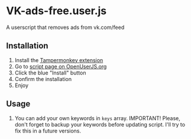 # VK-ads-free.user.js

A userscript that removes ads from vk.com/feed

## Installation
1. Install the [Tampermonkey extension](https://chrome.google.com/webstore/detail/tampermonkey/dhdgffkkebhmkfjojejmpbldmpobfkfo)
2. Go to [script page on OpenUserJS.org](https://openuserjs.org/scripts/orlovskyalex/VK-ads-free)
3. Click the blue "Install" button
4. Confirm the installation
5. Enjoy

## Usage
1. You can add your own keywords in `keys` array. IMPORTANT! Please, don't forget to backup your keywords before updating script. I'll try to fix this in a future versions.